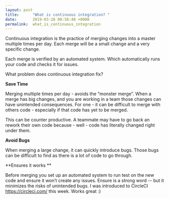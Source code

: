 ```yaml
---
layout: post
title:      "What is continuous integration? "
date:       2019-03-28 00:56:48 +0000
permalink:  what_is_continuous_integration
---
```



Continuous integration is the practice of merging changes into a master multiple times per day. Each merge will be a small change and a very specific change. 

Each merge is verified by an automated system. Which automatically runs your code and checks it for issues. 

What problem does continuous integration fix? 

**Save Time**

Merging multiple times per day - avoids the “monster merge”. When a merge has big changes, and you are working in a team those changes can have unintended consequences. For one - it can be difficult to merge with others code - especially if that code has yet to be merged. 

This can be counter productive. A teammate may have to go back an rework their own code because - well - code has literally changed right under them. 

**Avoid Bugs**

When merging a large change, it can quickly introduce bugs. Those bugs can be difficult to find as there is a lot of code to go through. 


**Ensures it works **

Before merging you set up an automated system to run test on the new code and ensure it won’t create any issues. Ensure is a strong word -- but it minimizes the risks of unintended bugs. I was introduced to CircleCI https://circleci.com/  this week. Works great :) 

